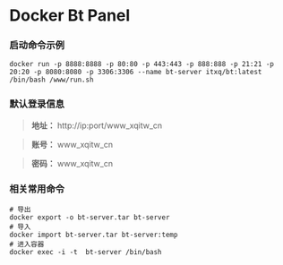Docker Bt Panel
===============

### 启动命令示例

```shell
docker run -p 8888:8888 -p 80:80 -p 443:443 -p 888:888 -p 21:21 -p 20:20 -p 8080:8080 -p 3306:3306 --name bt-server itxq/bt:latest /bin/bash /www/run.sh
```

### 默认登录信息

> **地址：** http://ip:port/www_xqitw_cn

> **账号：** www_xqitw_cn

> **密码：** www_xqitw_cn

### 相关常用命令

```shell
# 导出
docker export -o bt-server.tar bt-server
# 导入
docker import bt-server.tar bt-server:temp
# 进入容器
docker exec -i -t  bt-server /bin/bash
```
